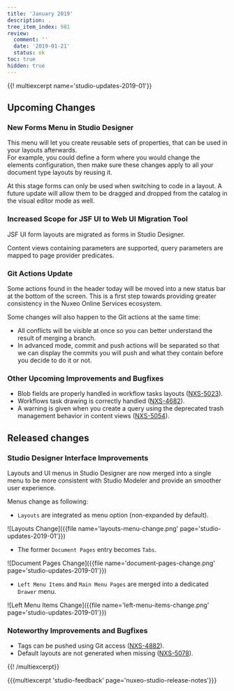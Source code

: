 ```yaml
---
title: 'January 2019'
description: .
tree_item_index: 981
review:
  comment: ''
  date: '2019-01-21'
  status: ok
toc: true
hidden: true
---
```

{{! multiexcerpt name='studio-updates-2019-01'}}

## Upcoming Changes

### New Forms Menu in Studio Designer
This menu will let you create reusable sets of properties, that can be used in your layouts afterwards.
<br>For example, you could define a form where you would change the elements configuration, then make sure these changes apply to all your document type layouts by reusing it.

At this stage forms can only be used when switching to code in a layout. A future update will allow them to be dragged and dropped from the catalog in the visual editor mode as well.

### Increased Scope for JSF UI to Web UI Migration Tool
JSF UI form layouts are migrated as forms in Studio Designer.

Content views containing parameters are supported, query parameters are mapped to page provider predicates.

### Git Actions Update
Some actions found in the header today will be moved into a new status bar at the bottom of the screen. This is a first step towards providing greater consistency in the Nuxeo Online Services ecosystem.

Some changes will also happen to the Git actions at the same time:
- All conflicts will be visible at once so you can better understand the result of merging a branch.
- In advanced mode, commit and push actions will be separated so that we can display the commits you will push and what they contain before you decide to do it or not.

### Other Upcoming Improvements and Bugfixes

- Blob fields are properly handled in workflow tasks layouts ([NXS-5023](https://jira.nuxeo.com/browse/NXS-5023)).
- Workflows task drawing is correctly handled ([NXS-4682](https://jira.nuxeo.com/browse/NXS-4682)).
- A warning is given when you create a query using the deprecated trash management behavior in content views ([NXS-5054](https://jira.nuxeo.com/browse/NXS-5054)).

## Released changes

### Studio Designer Interface Improvements

Layouts and UI menus in Studio Designer are now merged into a single menu to be more consistent with Studio Modeler and provide an smoother user experience.

Menus change as following:
- `Layouts` are integrated as menu option (non-expanded by default).

![Layouts Change]({{file name='layouts-menu-change.png' page='studio-updates-2019-01'}})

- The former `Document Pages` entry becomes `Tabs`.

![Document Pages Change]({{file name='document-pages-change.png' page='studio-updates-2019-01'}})

- `Left Menu Items` and `Main Menu Pages` are merged into a dedicated `Drawer` menu.

![Left Menu Items Change]({{file name='left-menu-items-change.png' page='studio-updates-2019-01'}})

### Noteworthy Improvements and Bugfixes

- Tags can be pushed using Git access ([NXS-4882](https://jira.nuxeo.com/browse/NXS-4882)).
- Default layouts are not generated when missing ([NXS-5078](https://jira.nuxeo.com/browse/NXS-5078)).

{{! /multiexcerpt}}

{{{multiexcerpt 'studio-feedback' page='nuxeo-studio-release-notes'}}}
